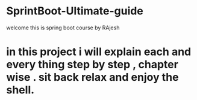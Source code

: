 # SprintBoot-Ultimate-guide
welcome this is spring boot course by RAjesh
# in this project i will explain each and every thing step by step , chapter wise . sit back relax and enjoy the shell.